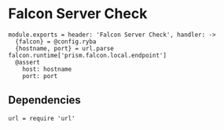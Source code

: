 
# Falcon Server Check

    module.exports = header: 'Falcon Server Check', handler: ->
      {falcon} = @config.ryba
      {hostname, port} = url.parse falcon.runtime['prism.falcon.local.endpoint']
      @assert
        host: hostname
        port: port

## Dependencies

    url = require 'url'
